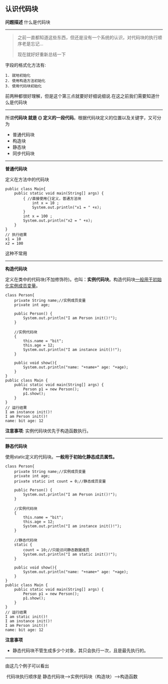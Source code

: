 ## 认识代码块

**问题描述**		什么是代码块

---

> 之前一直都知道这些东西，但还是没有一个系统的认识，对代码块的执行顺序老是忘记...
>
> 现在就好好重新总结一下

字段的格式化方法有:

 	1. 就地初始化
 	2. 使用构造方法初始化
 	3. 使用代码块初始化

前两种都很好理解，但是这个第三点就要好好细说细说.在这之前我们需要知道什么是代码块

---

所谓**代码块 就是 {} 定义的一段代码**。根据代码块定义的位置以及关键字，又可分为

* 普通代码块
* 构造块
* 静态块
* 同步代码块

---

**普通代码块**

定义在方法中的代码块

```
public class Main{ 
 	public static void main(String[] args) { 
 		{ //直接使用{}定义，普通方法块
 			int x = 10 ; 
 			System.out.println("x1 = " +x); 
 		} 
 		int x = 100 ; 
 		System.out.println("x2 = " +x); 
 	} 
} 
// 执行结果
x1 = 10 
x2 = 100
```

这种不常用

---

**构造代码块**

定义在类中的代码块(不加修饰符)。也叫：**实例代码块**。构造代码块<u>一般用于初始化实例成员变量</u>。

```
class Person{ 
	private String name;//实例成员变量
	private int age; 
 
 	public Person() { 
 		System.out.println("I am Person init()!"); 
 	} 
 
 	//实例代码块
 	{ 
 		this.name = "bit"; 
 		this.age = 12; 
 		System.out.println("I am instance init()!"); 
 	} 
 
 	public void show(){ 
 		System.out.println("name: "+name+" age: "+age); 
 	}  
} 
public class Main { 
 	public static void main(String[] args) { 
 		Person p1 = new Person(); 
 		p1.show(); 
 	} 
} 
// 运行结果
I am instance init()! 
I am Person init()! 
name: bit age: 12
```

**注意事项**: 实例代码块优先于构造函数执行。

---

**静态代码块**

使用static定义的代码块。**一般用于初始化静态成员属性。**

```
class Person{ 
	private String name;//实例成员变量
	private int age; 
 	private static int count = 0;//静态成员变量
 	
 	public Person() { 
 		System.out.println("I am Person init()!"); 
 	} 
 
 	//实例代码块
 	{ 
 		this.name = "bit"; 
 		this.age = 12; 
 		System.out.println("I am instance init()!"); 
 	} 
 	
 	//静态代码块
 	static { 
 		count = 10;//只能访问静态数据成员 
 		System.out.println("I am static init()!"); 
 	}
 	
 	public void show(){ 
 		System.out.println("name: "+name+" age: "+age); 
 	}  
} 
public class Main { 
 	public static void main(String[] args) { 
 		Person p1 = new Person(); 
 		p1.show(); 
 	} 
} 
// 运行结果
I am static init()!
I am instance init()! 
I am Person init()! 
name: bit age: 12
```

**注意事项** 

* 静态代码块不管生成多少个对象，其只会执行一次，且是最先执行的。 

---

由这几个例子可以看出

​	代码块执行顺序是	静态代码块——>实例代码块（构造块）——>构造函数